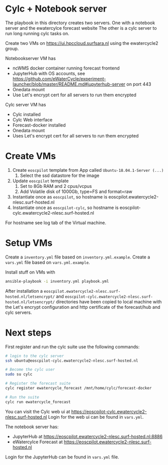 # Cylc + Notebook server

The playbook in this directory creates two servers. One with a notebook server and the ewatercylce forecast website
The other is a cylc server to run long running cylc tasks on.

Create two VMs on https://ui.hpccloud.surfsara.nl using the ewatercycle2 group.

Notebookserver VM has
* ncWMS docker container running forecast frontend
* JupyterHub with OS accounts, see https://github.com/eWaterCycle/experiment-launcher/blob/master/README.md#jupyterhub-server on port 443
* Onedata mount
* Use Let's encrypt cert for all servers to run them encrypted

Cylc server VM has
* Cylc installed
* Cylc Web interface
* Forecast-docker installed
* Onedata mount
* Uses Let's encrypt cert for all servers to run them encrypted

# Create VMs

1. Create `eoscpilot` template from App called `Ubuntu-18.04.1-Server (...)`
    1. Select the ssd datastore for the image
2. Update `eoscpilot` template
    1. Set to 8Gb RAM and 2 cpus/vcpus
    2. Add Volatile disk of 1000Gb, type=FS and format=raw
5. Instantiate once as `eoscpilot`, so hostname is eoscpilot.ewatercycle2-nlesc.surf-hosted.nl
5. Instantiate once as `eoscpilot-cylc`, so hostname is eoscpilot-cylc.ewatercycle2-nlesc.surf-hosted.nl

For hostname see log tab of the Virtual machine.

# Setup VMs

Create a `inventory.yml` file based on `inventory.yml.example`.
Create a `vars.yml` file based on `vars.yml.example`.

Install stuff on VMs with

```bash
ansible-playbook -i inventory.yml playbook.yml
```

After installation a `eoscpilot.ewatercycle2-nlesc.surf-hosted.nl/letsencrypt/` and `eoscpilot-cylc.ewatercycle2-nlesc.surf-hosted.nl/letsencrypt/` directories have been copied to local machine with the Let's encrypt configuration and http certificate of the forecast/hub and cylc servers.

# Next steps

First register and run the cylc suite use the following commands:

```bash
# login to the cylc server
ssh ubuntu@eoscpilot-cylc.ewatercycle2-nlesc.surf-hosted.nl

# Become the cylc user
sudo su cylc

# Register the forecast suite
cylc register ewatercycle_forecast /mnt/home/cylc/forecast-docker

# Run the suite
cylc run ewatercycle_forecast
```

You can visit the Cylc web ui at https://eoscpilot-cylc.ewatercycle2-nlesc.surf-hosted.nl
Login for the web ui can be found in `vars.yml`.

The notebook server has:
* JupyterHub at https://eoscpilot.ewatercycle2-nlesc.surf-hosted.nl:8886
* eWatercylce Forecast at https://eoscpilot.ewatercycle2-nlesc.surf-hosted.nl

Login for the JupyterHub can be found in `vars.yml` file.
